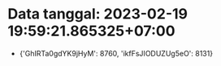 # Data tanggal: 2023-02-19 19:59:21.865325+07:00

* {'GhIRTa0gdYK9jHyM': 8760, 'ikfFsJIODUZUg5eO': 8131}
